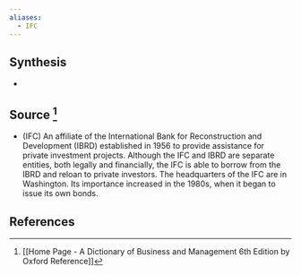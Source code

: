 ```yaml
---
aliases:
  - IFC
---
```

## Synthesis
- 
## Source [^1]
- (IFC) An affiliate of the International Bank for Reconstruction and Development (IBRD) established in 1956 to provide assistance for private investment projects. Although the IFC and IBRD are separate entities, both legally and financially, the IFC is able to borrow from the IBRD and reloan to private investors. The headquarters of the IFC are in Washington. Its importance increased in the 1980s, when it began to issue its own bonds.
## References

[^1]: [[Home Page - A Dictionary of Business and Management 6th Edition by Oxford Reference]]